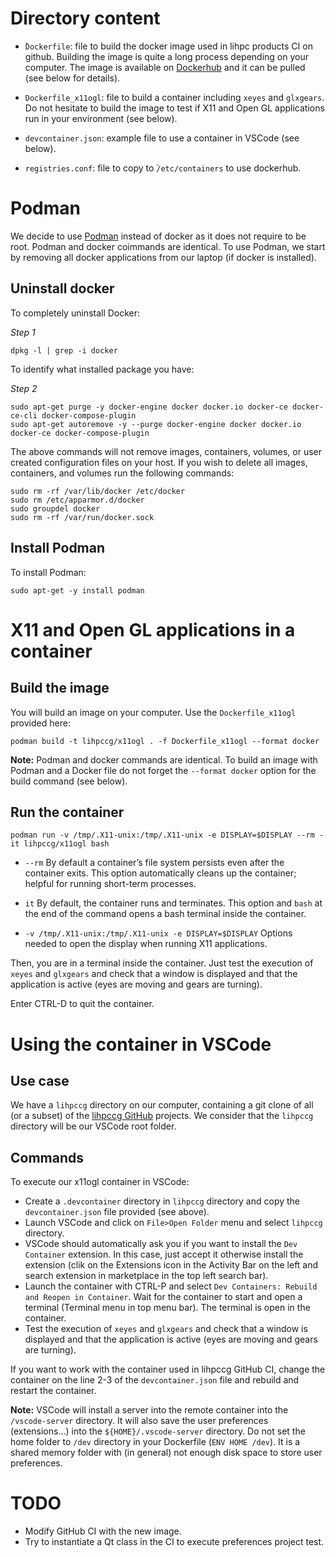 # Directory content

- ̀`Dockerfile`: file to build the docker image used in lihpc products CI on github.
  Building the image is quite a long process depending on your computer.
  The image is available on [Dockerhub](https://hub.docker.com/repository/docker/lihpccg/mgx-ubuntu.20.04-spack.0.19.0/general) and it can be pulled (see below for details).

- `Dockerfile_x11ogl`: file to build a container including `xeyes` and `glxgears`.
  Do not hesitate to build the image to test if X11 and Open GL applications run in your environment (see below).

- `devcontainer.json`: example file to use a container in VSCode (see below).

- `registries.conf`: file to copy to ̀`/etc/containers` to use dockerhub.

# Podman

We decide to use [Podman](https://podman.io/) instead of docker as it does not require to be root. Podman and docker coimmands are identical. To use Podman, we start by removing all docker applications from our laptop (if docker is installed).

## Uninstall docker

To completely uninstall Docker:

 *Step 1* 

    dpkg -l | grep -i docker

To identify what installed package you have:

*Step 2*

    sudo apt-get purge -y docker-engine docker docker.io docker-ce docker-ce-cli docker-compose-plugin
    sudo apt-get autoremove -y --purge docker-engine docker docker.io docker-ce docker-compose-plugin

The above commands will not remove images, containers, volumes, or user created configuration files on your host. If you wish to delete all images, containers, and volumes run the following commands:

    sudo rm -rf /var/lib/docker /etc/docker
    sudo rm /etc/apparmor.d/docker
    sudo groupdel docker
    sudo rm -rf /var/run/docker.sock

## Install Podman

To install Podman:

    sudo apt-get -y install podman


# X11 and Open GL applications in a container

## Build the image

You will build an image on your computer. Use the  `Dockerfile_x11ogl` provided here:

    podman build -t lihpccg/x11ogl . -f Dockerfile_x11ogl --format docker

**Note:** Podman and docker commands are identical. To build an image with Podman and a Docker file do not forget the `--format docker` option for the build command (see below).

## Run the container

    podman run -v /tmp/.X11-unix:/tmp/.X11-unix -e DISPLAY=$DISPLAY --rm -it lihpccg/x11ogl bash

- `--rm` By default a container’s file system persists even after the container exits. This option automatically cleans up the container; helpful for running short-term processes.

- `it` By default, the container runs and terminates. This option and `bash` at the end of the command opens a bash terminal inside the container.

- `-v /tmp/.X11-unix:/tmp/.X11-unix -e DISPLAY=$DISPLAY` Options needed to open the display when running X11 applications.

Then, you are in a terminal inside the container. Just test the execution of `xeyes` and `glxgears` and check that a window is displayed and that the application is active (eyes are moving and gears are turning).

Enter CTRL-D to quit the container.

# Using the container in VSCode

## Use case

We have a `lihpccg` directory on our computer, containing a git clone of all (or a subset) of the [lihpccg GitHub](https://github.com/LIHPC-Computational-Geometry) projects. We consider that the `lihpccg` directory will be our VSCode root folder.

## Commands

To execute our x11ogl container in VSCode: 
- Create a `.devcontainer` directory in  `lihpccg` directory and copy the `devcontainer.json` file provided (see above).
- Launch VSCode and click on `File>Open Folder` menu and select `lihpccg` directory.
- VSCode should automatically ask you if you want to install the `Dev Container` extension. In this case, just accept it otherwise install the extension (clik on the Extensions icon in the Activity Bar on the left and search extension in marketplace in the top left search bar).
- Launch the container with CTRL-P and select `Dev Containers: Rebuild and Reopen in Container`. Wait for the container to start and open a terminal (Terminal menu in top menu bar). The terminal is open in the container.
- Test the execution of `xeyes` and `glxgears` and check that a window is displayed and that the application is active (eyes are moving and gears are turning).

If you want to work with the container used in lihpccg GitHub CI, change the container on the line 2-3 of the `devcontainer.json` file and rebuild and restart the container.

**Note:** VSCode will install a server into the remote container into the `/vscode-server` directory. It will also save the user preferences (extensions...) into the `${HOME}/.vscode-server` directory. Do not set the home folder to `/dev` directory in your Dockerfile (`ENV HOME /dev`). It is a shared memory folder with (in general) not enough disk space to store user preferences.


# TODO

- Modify GitHub CI with the new image.
- Try to instantiate a Qt class in the CI to execute preferences project test.
